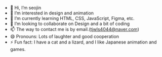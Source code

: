 - 👋 Hi, I’m seojin
- 👀 I’m interested in design and animation
- 🌱 I’m currently learning HTML, CSS, JavaScript, Figma, etc.
- 💞️ I’m looking to collaborate on Design and a bit of coding
- 📫 The way to contact me is by email.(tjwls4044@naver.com)
- 😄 Pronouns: Lots of laughter and good cooperation
- ⚡ Fun fact: I have a cat and a lizard, and I like Japanese animation and games.

<!---
seojin-1023/seojin-1023 is a ✨ special ✨ repository because its `README.md` (this file) appears on your GitHub profile.
You can click the Preview link to take a look at your changes.
--->

